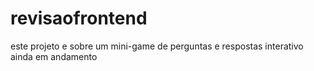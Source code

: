 # revisaofrontend
este projeto e sobre um mini-game de perguntas e respostas interativo 
ainda em andamento
